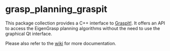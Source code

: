# grasp_planning_graspit

This package collection provides a C++ interface to [GraspIt!](http://www.cs.columbia.edu/~cmatei/graspit/).
It offers an API to access the EigenGrasp planning algorithms without the need to use the graphical Qt interface.

Please also refer to the [wiki](https://github.com/JenniferBuehler/jb-ros-packs/wiki) for more documentation.
